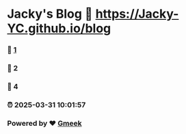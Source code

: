 # Jacky's Blog :link: https://Jacky-YC.github.io/blog 
### :page_facing_up: [1](https://Jacky-YC.github.io/blog/tag.html) 
### :speech_balloon: 2 
### :hibiscus: 4 
### :alarm_clock: 2025-03-31 10:01:57 
### Powered by :heart: [Gmeek](https://github.com/Meekdai/Gmeek)
